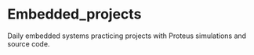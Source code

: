 # Embedded_projects
Daily embedded systems practicing projects with Proteus simulations and source code.
